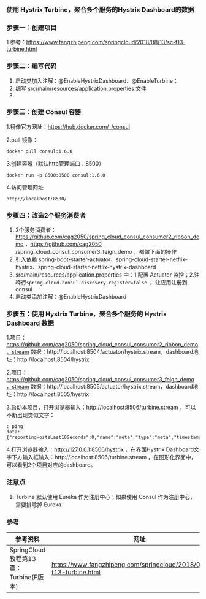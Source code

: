 ### 使用 Hystrix Turbine，聚合多个服务的Hystrix Dashboard的数据

### 步骤一：创建项目
1.参考：https://www.fangzhipeng.com/springcloud/2018/08/13/sc-f13-turbine.html

### 步骤二：编写代码
1. 启动类加入注解：@EnableHystrixDashboard、@EnableTurbine；
2. 编写 src/main/resources/application.properties 文件
3. 

### 步骤三：创建 Consul 容器
1.镜像官方网址：https://hub.docker.com/_/consul

2.pull 镜像：
```
docker pull consul:1.6.0
```
3.创建容器（默认http管理端口：8500）
```
docker run -p 8500:8500 consul:1.6.0
```
4.访问管理网址
```
http://localhost:8500/
```

### 步骤四：改造2个服务消费者
1. 2个服务消费者：https://github.com/cag2050/spring_cloud_consul_consumer2_ribbon_demo ，https://github.com/cag2050
/spring_cloud_consul_consumer3_feign_demo ，都做下面的操作
2. 引入依赖 spring-boot-starter-actuator、spring-cloud-starter-netflix-hystrix、spring-cloud-starter-netflix-hystrix-dashboard
3. src/main/resources/application.properties 中：1.配置 Actuator 监控；2.注释行`spring.cloud.consul.discovery.register=false
`，让应用注册到 consul
4. 启动类添加注解：@EnableHystrixDashboard


### 步骤五：使用 Hystrix Turbine，聚合多个服务的 Hystrix Dashboard 数据
1.项目：https://github.com/cag2050/spring_cloud_consul_consumer2_ribbon_demo，stream 数据：http://localhost:8504/actuator/hystrix.stream，dashboard地址：http://localhost:8504/hystrix

2.项目：https://github.com/cag2050/spring_cloud_consul_consumer3_feign_demo，stream 数据：http://localhost:8505/actuator/hystrix.stream，dashboard地址：http://localhost:8505/hystrix

3.启动本项目，打开浏览器输入：http://localhost:8506/turbine.stream ，可以不断出现类似文字：
```
: ping
data: {"reportingHostsLast10Seconds":0,"name":"meta","type":"meta","timestamp":1571651780736}
```
4.打开浏览器输入：http://127.0.0.1:8506/hystrix ，在界面Hystrix Dashboard文字下方输入框输入：http://localhost:8506/turbine.stream
 ，在图形化界面中，可以看到2个项目对应的dashboard。

### 注意点
1. Turbine 默认使用 Eureka 作为注册中心；如果使用 Consul 作为注册中心，需要排除掉 Eureka

### 参考
参考资料 | 网址
--- | ---
SpringCloud教程第13篇：Turbine(F版本) | https://www.fangzhipeng.com/springcloud/2018/08/13/sc-f13-turbine.html